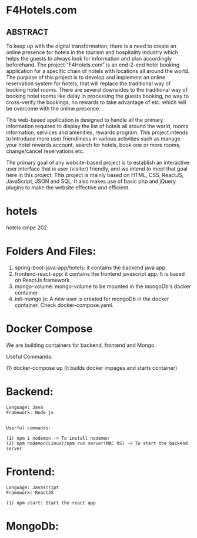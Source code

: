 # F4Hotels.com

## ABSTRACT

To keep up with the digital transformation, there is a need to create an online presence for hotels in the tourism and hospitality industry which helps the guests to always look for information and plan accordingly beforehand. The project “F4Hotels.com” is an end-2-end hotel booking application for a specific chain of hotels with locations all around the world. The purpose of this project is to develop and implement an online reservation system for hotels, that will replace the traditional way of booking hotel rooms. There are several downsides to the traditional way of booking hotel rooms like delay in processing the guests booking, no way to cross-verify the bookings, no rewards to take advantage of etc. which will be overcome with the online presence. 

This web-based application is designed to handle all the primary information required to display the list of hotels all around the world, rooms information, services and amenities, rewards program. This project intends to introduce more user friendliness in various activities such as manage your hotel rewards account, search for hotels, book one or more rooms, change/cancel reservations etc.

The primary goal of any website-based project is to establish an interactive user interface that is user (visitor) friendly, and we intend to meet that goal here in this project. This project is mainly based on HTML, CSS, ReactJS, JavaScript, JSON and SQL. It also makes use of basic php and jQuery plugins to make the website effective and efficient.



# hotels
hotels cmpe 202



# Folders And Files:

1. spring-boot-java-app/hotels: it contains the backend java app. 
2. frontend-react-app: it contains the frontend javascript app. It is based on ReactJs framework. 
3. mongo-volume: mongo-volume to be mounted in the mongoDb's docker container
4. init-mongo.js: A new user is created for mongoDb in the docker container. Check docker-compose.yaml.





# Docker Compose

We are building containers for backend, frontend and Mongo. 


Useful Commands: 

(1) docker-compose up   (it builds docker impages and starts container)



# Backend:

	Language: Java
	Framework: Node js


	Userful commands:

	(1) npm i nodemon -> To install nodemon
	(2) npm nodemon(Linux)/npm run server(MAC OS) -> To start the backend server






# Frontend:
	
	Language: Javascript
	Framework: ReactJS

	(1) npm start: Start the react app 


# MongoDb:
